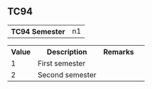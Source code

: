 ## TC94
<table>
 <tr>
  <th>
   TC94 Semester
  </th>
  <td>
   n1
  </td>
 </tr>
</table>
<table>
 <tr>
  <th>
   Value
  </th>
  <th>
   Description
  </th>
  <th>
   Remarks
  </th>
 </tr>
 <tr>
  <td>
   1
  </td>
  <td>
   First semester
  </td>
  <td>
  </td>
  <td>
  </td>
 </tr>
 <tr>
  <td>
   2
  </td>
  <td>
   Second semester
  </td>
  <td>
  </td>
  <td>
  </td>
 </tr>
</table>
